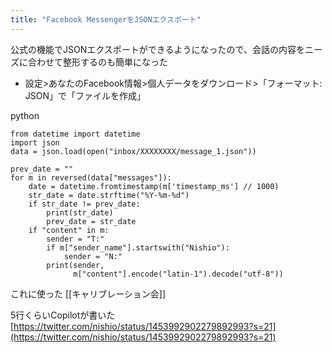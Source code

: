 ```yaml
---
title: "Facebook MessengerをJSONエクスポート"
---
```


公式の機能でJSONエクスポートができるようになったので、会話の内容をニーズに合わせて整形するのも簡単になった
- 設定>あなたのFacebook情報>個人データをダウンロード>「フォーマット: JSON」で「ファイルを作成」

python

```
from datetime import datetime
import json
data = json.load(open("inbox/XXXXXXXX/message_1.json"))

prev_date = ""
for m in reversed(data["messages"]):
    date = datetime.fromtimestamp(m['timestamp_ms'] // 1000)
    str_date = date.strftime("%Y-%m-%d")
    if str_date != prev_date:
        print(str_date)
        prev_date = str_date
    if "content" in m:
        sender = "T:"
        if m["sender_name"].startswith("Nishio"):
            sender = "N:"
        print(sender,
              m["content"].encode("latin-1").decode("utf-8"))
```


これに使った
[[キャリブレーション会]]

5行くらいCopilotが書いた
[https://twitter.com/nishio/status/1453992902279892993?s=21](https://twitter.com/nishio/status/1453992902279892993?s=21)

